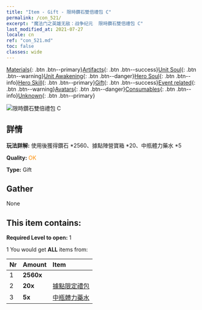 ```yaml
---
title: "Item - Gift - 限時鑽石雙倍禮包 C"
permalink: /con_521/
excerpt: "魔法门之英雄无敌：战争纪元  限時鑽石雙倍禮包 C"
last_modified_at: 2021-07-27
locale: cn
ref: "con_521.md"
toc: false
classes: wide
---
```

 [Materials](/ItemsCN/){: .btn .btn--primary}[Artifacts](/ItemsCN/Artifacts/){: .btn .btn--success}[Unit Soul](/ItemsCN/UnitSoul/){: .btn .btn--warning}[Unit Awakening](/ItemsCN/UnitAwakening/){: .btn .btn--danger}[Hero Soul](/ItemsCN/HeroSoul/){: .btn .btn--info}[Hero Skill](/ItemsCN/HeroSkill/){: .btn .btn--primary}[Gift](/ItemsCN/Gift/){: .btn .btn--success}[Event related](/ItemsCN/Events/){: .btn .btn--warning}[Avatars](/ItemsCN/Avatars/){: .btn .btn--danger}[Consumables](/ItemsCN/Consumables/){: .btn .btn--info}[Unknown](/ItemsCN/Unknown/){: .btn .btn--primary}

 ![限時鑽石雙倍禮包 C](/images/t/i_907194.png)

## 詳情
 **玩法詳解:** 使用後獲得鑽石 *2560、據點陣營寶箱 *20、中瓶體力藥水 *5

 **Quality:** <span style="color: #FF8C00">OK</span>

 **Type:** Gift

## Gather

  None

## This item contains:

 **Required Level to open:** 1

 1 You would get **ALL** items  from:

  | Nr | Amount |     Item    |
  |:---|:-------|:------------|
  | 1 |  **2560x** | <i class="fas fa-gem"/> |  | 
  | 2 |  **20x** | [據點限定禮包](/cn/Items/con_2103/) |  | 
  | 3 |  **5x** | [中瓶體力藥水](/cn/Items/con_705/) |  | 
